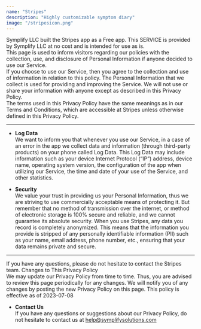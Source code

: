 ```yaml
---
name: "Stripes"
description: "Highly customizable symptom diary"
image: "/stripesicon.png"
---
```


Symplify LLC built the Stripes app as a Free app. This SERVICE is provided by Symplify LLC at no cost and is intended for use as is.  
This page is used to inform visitors regarding our policies with the collection, use, and disclosure of Personal Information if anyone decided to use our Service.  
If you choose to use our Service, then you agree to the collection and use of information in relation to this policy. The Personal Information that we collect is used for providing and improving the Service. We will not use or share your information with anyone except as described in this Privacy Policy.  
The terms used in this Privacy Policy have the same meanings as in our Terms and Conditions, which are accessible at Stripes unless otherwise defined in this Privacy Policy.

---

- **Log Data**  
  We want to inform you that whenever you use our Service, in a case of an error in the app we collect data and information (through third-party products) on your phone called Log Data. This Log Data may include information such as your device Internet Protocol (“IP”) address, device name, operating system version, the configuration of the app when utilizing our Service, the time and date of your use of the Service, and other statistics.

- **Security**  
  We value your trust in providing us your Personal Information, thus we are striving to use commercially acceptable means of protecting it. But remember that no method of transmission over the internet, or method of electronic storage is 100% secure and reliable, and we cannot guarantee its absolute security. When you use Stripes, any data you record is completely anonymized. This means that the information you provide is stripped of any personally identifiable information (PII) such as your name, email address, phone number, etc., ensuring that your data remains private and secure.

---

If you have any questions, please do not hesitate to contact the Stripes team.
Changes to This Privacy Policy  
 We may update our Privacy Policy from time to time. Thus, you are advised to review this page periodically for any changes. We will notify you of any changes by posting the new Privacy Policy on this page.
This policy is effective as of 2023-07-08

- **Contact Us**  
  If you have any questions or suggestions about our Privacy Policy, do not hesitate to contact us at
  help@symplifysolutions.com

